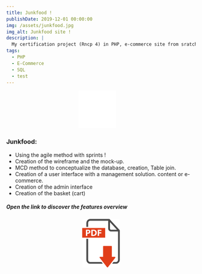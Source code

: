 ```yaml
---
title: Junkfood !
publishDate: 2019-12-01 00:00:00
img: /assets/junkfood.jpg
img_alt: Junkfood site !
description: |
  My certification project (Rncp 4) in PHP, e-commerce site from sratch and without framework.
tags:
  - PHP
  - E-Commerce
  - SQL
  - test
---
```


<div style="text-align:center;">
  <a href="https://github.com/Asper-01/TP-OCR-PHP-CRUD" target="_blank" style="margin-right: 20px;">
    <img src="/assets/Git.png" alt="icone git" width="100">
  </a>
</div>




### Junkfood:
- Using the agile method with sprints !
- Creation of the wireframe and the mock-up.
- MCD method to conceptualize the database, creation, Table join.
- Creation of a user interface with a management solution.
content or e-commerce.
- Creation of the admin interface
- Creation of the basket (cart)


##### Open the link to discover the features overview

<div style="text-align:center;">
  <a href="/assets/Junkfood.pdf" target="_blank">
    <img src="/assets/pdf.png" alt="Icône PDF" width="100">
  </a>
</div>
